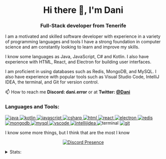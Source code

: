 <h1 align="center">Hi there 👋, I'm Dani</h1>
<h3 align="center">Full-Stack developer from Tenerife</h3>

I am a motivated and skilled software developer with experience in a variety of programming languages and tools I have a strong foundation in computer science and am constantly looking to learn and improve my skills.

I know some languages as Java, JavaScript, C# and Kotlin. I also have experience with HTML, React, and Electron for building user interfaces.

I am proficient in using databases such as Redis, MongoDB, and MySQL. I also have experience with popular tools such as Visual Studio Code, IntelliJ IDEA, the terminal, and Git for version control.

📫 How to reach me **Discord: dani.error** or at **Twitter: [@Dani](https://www.twitter.com/@_xDani_)**

<h3 align="left">Languages and Tools:</h3>
<p align="left"> 
  <a href="https://www.java.com" target="_blank">
    <img src="https://img.shields.io/badge/JAVA-red?style=for-the-badge&logo=coffeescript&logoColor=white" alt="java"/> 
  </a> 

  <a href="http://kotlinlang.org" target="_blank">
    <img src="https://img.shields.io/badge/KOTLIN-red?style=for-the-badge&logo=kotlin&logoColor=white" alt="kotlin"/> 
  </a> 
  
  <a href="https://developer.mozilla.org/en-US/docs/Web/JavaScript" target="_blank"> 
    <img src="https://img.shields.io/badge/JAVASCRIPT-yellow?style=for-the-badge&logo=javascript&logoColor=white" alt="javascript"/>
  </a>
  
  <a href="https://learn.microsoft.com/es-es/dotnet/csharp/" target="_blank"> 
    <img src="https://img.shields.io/badge/C%20SHARP-blue?style=for-the-badge&logo=csharp&logoColor=white" alt="csharp"/>
  </a>
  
  <a href="https://developer.mozilla.org/es/docs/Web/HTML" target="_blank"> 
    <img src="https://img.shields.io/badge/HTML-orange?style=for-the-badge&logo=html5&logoColor=white" alt="html"/> 
  </a> 
  
  <a href="https://reactjs.org/" target="_blank"> 
    <img src="https://img.shields.io/badge/REACT-blue?&style=for-the-badge&logo=react&logoColor=white" alt="react"/> 
  </a> 
  
  <a href="https://electronjs.org/" target="_blank"> 
    <img src="https://img.shields.io/badge/ELECTRON-blue?style=for-the-badge&logo=electron&logoColor=white" alt="electron"/> 
  </a> 
  
  <a href="https://redis.com/" target="_blank"> 
    <img src="https://img.shields.io/badge/REDIS-red?style=for-the-badge&logo=redis&logoColor=white" alt="redis"/> 
  </a> 
  
  <a href="https://mongodb.com/" target="_blank"> 
    <img src="https://img.shields.io/badge/MONGODB-green?style=for-the-badge&logo=mongodb&logoColor=white" alt="mongodb"/> 
  </a> 
  
  <a href="https://mysql.com/" target="_blank"> 
    <img src="https://img.shields.io/badge/MYSQL-blue?style=for-the-badge&logo=mysql&logoColor=white" alt="mysql"/> 
  </a>
  
  <a href="https://code.visualstudio.com" target="_blank"> 
    <img src="https://img.shields.io/badge/VISUAL%20STUDIO%20CODE-blue?style=for-the-badge&logo=visualstudiocode" alt="vscode"/> 
  </a> 
  
  <a href="https://www.jetbrains.com/idea/" target="_blank"> 
    <img src="https://img.shields.io/badge/INTELLIJ%20IDEA-blueviolet?style=for-the-badge&logo=intellijidea" alt="intellijidea"/> 
  </a> 
  
  <img src="https://img.shields.io/badge/TERMINAL-black?style=for-the-badge&logo=windowsterminal" alt="terminal"/> 
  
  <a href="https://git-scm.com" target="_blank"> 
    <img src="https://img.shields.io/badge/GIT-orange?style=for-the-badge&logo=git&logoColor=white" alt="git"/> 
  </a> 
  
  <span>I know some more things, but I think that are the most I know</span>

</p>

<p align="center">
    <a href="https://discord.com/users/464758523184676875" target="_blank" rel="nofollow">
        <img src="https://lanyard-profile-readme.vercel.app/api/464758523184676875?&animated=true&borderRadius=30px&idleMessage=Doing nothing..." alt="Discord Presence" align="center">
    </a>
</p>

<details>
  <summary>Stats:</summary>
  <br>
  <p>
    <img src="https://komarev.com/ghpvc/?username=Dani-error&style=flat-square" alt="Dani-error's GitHub Views">
  </p>
  <p>
    <img src="https://github-readme-stats.vercel.app/api?username=Dani-error&show_icons=true&theme=transparent" alt="Dani-error's GitHub stats" >
  </p>
  <p>
    <img src="https://github-readme-stats.vercel.app/api/top-langs?username=Dani-error&show_icons=true&theme=transparent&locale=en&layout=compact" alt="Dani-error's most used languages" />
  </p>
</details>
